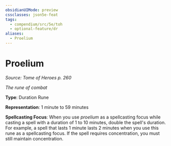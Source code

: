```yaml
---
obsidianUIMode: preview
cssclasses: json5e-feat
tags:
  - compendium/src/5e/toh
  - optional-feature/dr
aliases:
  - Proelium
---
```

# Proelium
*Source: Tome of Heroes p. 260*  

*The rune of combat*

**Type**: Duration Rune

**Representation**: 1 minute to 59 minutes

**Spellcasting Focus**: When you use *proelium* as a spellcasting focus while casting a spell with a duration of 1 to 10 minutes, double the spell's duration. For example, a spell that lasts 1 minute lasts 2 minutes when you use this rune as a spellcasting focus. If the spell requires concentration, you must still maintain concentration.